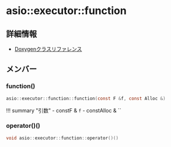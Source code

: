 # asio::executor::function



## 詳細情報

- [Doxygenクラスリファレンス](https://lang-ship.com/reference/ESP32/latest/classasio_1_1executor_1_1function.html)

## メンバー

### function()



```c
asio::executor::function::function(const F &f, const Alloc &)
```

!!! summary "引数"
	- constF & `f` 
	- constAlloc & `` 



### operator()()



```c
void asio::executor::function::operator()()
```



